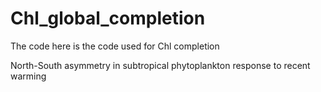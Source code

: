 # Chl_global_completion

The code here is the code used for Chl completion 

North-South asymmetry in subtropical phytoplankton response to recent warming